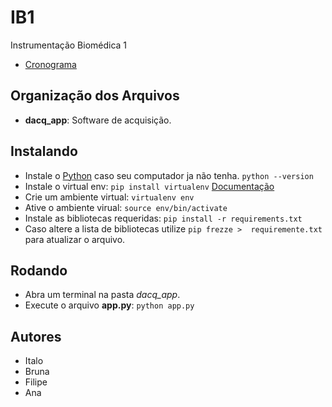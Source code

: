 # IB1
Instrumentação Biomédica 1
* [Cronograma](https://docs.google.com/spreadsheets/d/1-90X5oCXaSawRg9z0GiOyt68x7-coC0qeFPKeV69EhE/edit#gid=0)

## Organização dos Arquivos
* **dacq_app**: Software de acquisição.

## Instalando
* Instale o [Python](https://www.python.org/) caso seu computador ja não tenha. `python --version`
* Instale o virtual env: `pip install virtualenv` [Documentação](https://virtualenv.pypa.io/en/latest/installation/)
* Crie um ambiente virtual: `virtualenv env`
* Ative o ambiente virual: `source env/bin/activate`
* Instale as bibliotecas requeridas: `pip install -r requirements.txt`
* Caso altere a lista de bibliotecas utilize `pip frezze >  requiremente.txt` para atualizar o arquivo.

## Rodando
* Abra um terminal na pasta *dacq_app*.
* Execute o arquivo **app.py**: `python app.py`

## Autores
* Italo
* Bruna
* Filipe
* Ana
